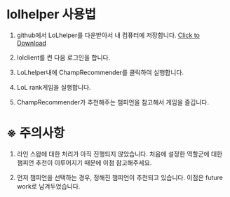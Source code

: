 # lolhelper 사용법



1) github에서 LoLhelper를 다운받아서 내 컴퓨터에 저장합니다. 
<a href="https://github.com/K0hoo/ChampRecommender/blob/master/LoLhelper.zip" download="true">Click to Download</a>

1) lolclient를 켠 다음 로그인을 합니다.

2) LoLhelper내에 ChampRecommender를 클릭하여 실행합니다.

3) LoL rank게임을 실행합니다.

4) ChampRecommender가 추천해주는 챔피언을 참고해서 게임을 즐깁니다.

# ※ 주의사항

1) 라인 스왑에 대한 처리가 아직 진행되지 않았습니다. 처음에 설정한 역할군에 대한 챔피언 추천이 이루어지기 때문에 이점 참고해주세요.

2) 먼저 챔피언을 선택하는 경우, 정해진 챔피언이 추천되고 있습니다. 이점은 future work로 남겨두었습니다.